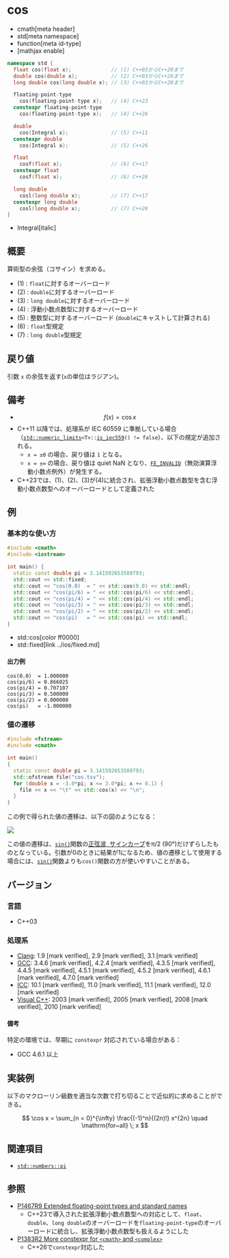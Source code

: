 # cos
* cmath[meta header]
* std[meta namespace]
* function[meta id-type]
* [mathjax enable]

```cpp
namespace std {
  float cos(float x);             // (1) C++03からC++20まで
  double cos(double x);           // (2) C++03からC++20まで
  long double cos(long double x); // (3) C++03からC++20まで

  floating-point-type
    cos(floating-point-type x);   // (4) C++23
  constexpr floating-point-type
    cos(floating-point-type x);   // (4) C++26

  double
    cos(Integral x);              // (5) C++11
  constexpr double
    cos(Integral x);              // (5) C++26

  float
    cosf(float x);                // (6) C++17
  constexpr float
    cosf(float x);                // (6) C++26

  long double
    cosl(long double x);          // (7) C++17
  constexpr long double
    cosl(long double x);          // (7) C++26
}
```
* Integral[italic]

## 概要
算術型の余弦（コサイン）を求める。

- (1) : `float`に対するオーバーロード
- (2) : `double`に対するオーバーロード
- (3) : `long double`に対するオーバーロード
- (4) : 浮動小数点数型に対するオーバーロード
- (5) : 整数型に対するオーバーロード (`double`にキャストして計算される)
- (6) : `float`型規定
- (7) : `long double`型規定


## 戻り値
引数 `x` の余弦を返す(`x`の単位はラジアン)。


## 備考
- $$ f(x) = \cos x $$
- C++11 以降では、処理系が IEC 60559 に準拠している場合（[`std::numeric_limits`](../limits/numeric_limits.md)`<T>::`[`is_iec559`](../limits/numeric_limits/is_iec559.md)`() != false`）、以下の規定が追加される。
    - `x = ±0` の場合、戻り値は `1` となる。
    - `x = ±∞` の場合、戻り値は quiet NaN となり、[`FE_INVALID`](../cfenv/fe_invalid.md)（無効演算浮動小数点例外）が発生する。
- C++23では、(1)、(2)、(3)が(4)に統合され、拡張浮動小数点数型を含む浮動小数点数型へのオーバーロードとして定義された


## 例
### 基本的な使い方
```cpp example
#include <cmath>
#include <iostream>

int main() {
  static const double pi = 3.141592653589793;
  std::cout << std::fixed;
  std::cout << "cos(0.0)  = " << std::cos(0.0) << std::endl;
  std::cout << "cos(pi/6) = " << std::cos(pi/6) << std::endl;
  std::cout << "cos(pi/4) = " << std::cos(pi/4) << std::endl;
  std::cout << "cos(pi/3) = " << std::cos(pi/3) << std::endl;
  std::cout << "cos(pi/2) = " << std::cos(pi/2) << std::endl;
  std::cout << "cos(pi)   = " << std::cos(pi) << std::endl;
}
```
* std::cos[color ff0000]
* std::fixed[link ../ios/fixed.md]

#### 出力例
```
cos(0.0)  = 1.000000
cos(pi/6) = 0.866025
cos(pi/4) = 0.707107
cos(pi/3) = 0.500000
cos(pi/2) = 0.000000
cos(pi)   = -1.000000
```

### 値の遷移
```cpp example
#include <fstream>
#include <cmath>

int main()
{
  static const double pi = 3.141592653589793;
  std::ofstream file("cos.tsv");
  for (double x = -3.0*pi; x <= 3.0*pi; x += 0.1) {
    file << x << "\t" << std::cos(x) << "\n";
  }
}
```

この例で得られた値の遷移は、以下の図のようになる：

![](https://raw.githubusercontent.com/cpprefjp/image/master/reference/cmath/cos/cos.png)

この値の遷移は、[`sin()`](sin.md)関数の[正弦波, サインカーブ](https://ja.wikipedia.org/wiki/%E6%AD%A3%E5%BC%A6%E6%B3%A2)をπ/2 (90°)だけずらしたものとなっている。引数が0のときに結果が1になるため、値の遷移として使用する場合には、[`sin()`](sin.md)関数よりも`cos()`関数の方が使いやすいことがある。


## バージョン
### 言語
- C++03

### 処理系
- [Clang](/implementation.md#clang): 1.9 [mark verified], 2.9 [mark verified], 3.1 [mark verified]
- [GCC](/implementation.md#gcc): 3.4.6 [mark verified], 4.2.4 [mark verified], 4.3.5 [mark verified], 4.4.5 [mark verified], 4.5.1 [mark verified], 4.5.2 [mark verified], 4.6.1 [mark verified], 4.7.0 [mark verified]
- [ICC](/implementation.md#icc): 10.1 [mark verified], 11.0 [mark verified], 11.1 [mark verified], 12.0 [mark verified]
- [Visual C++](/implementation.md#visual_cpp): 2003 [mark verified], 2005 [mark verified], 2008 [mark verified], 2010 [mark verified]

#### 備考
特定の環境では、早期に `constexpr` 対応されている場合がある：

- GCC 4.6.1 以上


## 実装例
以下のマクローリン級数を適当な次数で打ち切ることで近似的に求めることができる。

$$ \cos x = \sum_{n = 0}^{\infty} \frac{(-1)^n}{(2n)!} x^{2n} \quad \mathrm{for~all} \; x $$


## 関連項目
- [`std::numbers::pi`](/reference/numbers/pi.md)


## 参照
- [P1467R9 Extended floating-point types and standard names](https://www.open-std.org/jtc1/sc22/wg21/docs/papers/2022/p1467r9.html)
    - C++23で導入された拡張浮動小数点数型への対応として、`float`、`double`、`long double`のオーバーロードを`floating-point-type`のオーバーロードに統合し、拡張浮動小数点数型も扱えるようにした
- [P1383R2 More constexpr for `<cmath>` and `<complex>`](https://open-std.org/jtc1/sc22/wg21/docs/papers/2023/p1383r2.pdf)
    - C++26で`constexpr`対応した
